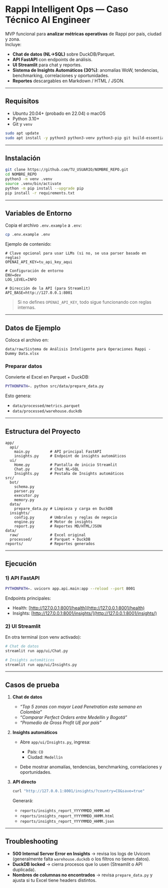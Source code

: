 # Rappi Intelligent Ops — Caso Técnico AI Engineer

MVP funcional para **analizar métricas operativas** de Rappi por país, ciudad y zona.  
Incluye:
- **Chat de datos (NL→SQL)** sobre DuckDB/Parquet.
- **API FastAPI** con endpoints de análisis.
- **UI Streamlit** para chat y reportes.
- **Sistema de Insights Automáticos (30%)**: anomalías WoW, tendencias, benchmarking, correlaciones y oportunidades.
- **Reportes** descargables en Markdown / HTML / JSON.

---

## Requisitos

- Ubuntu 20.04+ (probado en 22.04) o macOS
- Python 3.10+
- Git y `venv`

```bash
sudo apt update
sudo apt install -y python3 python3-venv python3-pip git build-essential
```

---

## Instalación

```bash
git clone https://github.com/TU_USUARIO/NOMBRE_REPO.git
cd NOMBRE_REPO
python3 -m venv .venv
source .venv/bin/activate
python -m pip install --upgrade pip
pip install -r requirements.txt
```

---

## Variables de Entorno

Copia el archivo `.env.example` a `.env`:

```bash
cp .env.example .env
```

Ejemplo de contenido:

```
# Clave opcional para usar LLMs (si no, se usa parser basado en reglas)
OPENAI_API_KEY=tu_api_key_aqui

# Configuración de entorno
ENV=dev
LOG_LEVEL=INFO

# Dirección de la API (para Streamlit)
API_BASE=http://127.0.0.1:8001
```

> Si no defines `OPENAI_API_KEY`, todo sigue funcionando con reglas internas.

---

## Datos de Ejemplo

Coloca el archivo en:

```
data/raw/Sistema de Análisis Inteligente para Operaciones Rappi - Dummy Data.xlsx
```

### Preparar datos

Convierte el Excel en Parquet + DuckDB:

```bash
PYTHONPATH=. python src/data/prepare_data.py
```

Esto genera:

* `data/processed/metrics.parquet`
* `data/processed/warehouse.duckdb`

---

## Estructura del Proyecto

```
app/
  api/
    main.py         # API principal FastAPI
    insights.py     # Endpoint de insights automáticos
  ui/
    Home.py         # Pantalla de inicio Streamlit
    Chat.py         # Chat NL→SQL
    Insights.py     # Pestaña de Insights automáticos
src/
  bot/
    schema.py
    parser.py
    executor.py
    memory.py
  data/
    prepare_data.py # Limpieza y carga en DuckDB
  insights/
    config.py       # Umbrales y reglas de negocio
    engine.py       # Motor de insights
    report.py       # Reportes MD/HTML/JSON
data/
  raw/              # Excel original
  processed/        # Parquet + DuckDB
reports/            # Reportes generados
```

---

## Ejecución

### 1) API FastAPI

```bash
PYTHONPATH=. uvicorn app.api.main:app --reload --port 8001
```

Endpoints principales:

* Health: [http://127.0.0.1:8001/health](http://127.0.0.1:8001/health)
* Insights: [http://127.0.0.1:8001/insights/](http://127.0.0.1:8001/insights/)

### 2) UI Streamlit

En otra terminal (con venv activado):

```bash
# Chat de datos
streamlit run app/ui/Chat.py

# Insights automáticos
streamlit run app/ui/Insights.py
```

---

## Casos de prueba

1. **Chat de datos**

   * *“Top 5 zonas con mayor Lead Penetration esta semana en Colombia”*
   * *“Comparar Perfect Orders entre Medellín y Bogotá”*
   * *“Promedio de Gross Profit UE por país”*

2. **Insights automáticos**

   * Abre `app/ui/Insights.py`, ingresa:

     * País: `CO`
     * Ciudad: `Medellín`
   * Debe mostrar anomalías, tendencias, benchmarking, correlaciones y oportunidades.

3. **API directo**

   ```bash
   curl "http://127.0.0.1:8001/insights/?country=CO&save=true"
   ```

   Generará:

   * `reports/insights_report_YYYYMMDD_HHMM.md`
   * `reports/insights_report_YYYYMMDD_HHMM.html`
   * `reports/insights_report_YYYYMMDD_HHMM.json`

---

## Troubleshooting

* **500 Internal Server Error en Insights** → revisa los logs de Uvicorn (generalmente falta `warehouse.duckdb` o los filtros no tienen datos).
* **DuckDB locked** → cierra procesos que lo usen (Streamlit o API duplicada).
* **Nombres de columnas no encontrados** → revisa `prepare_data.py` y ajusta si tu Excel tiene headers distintos.




